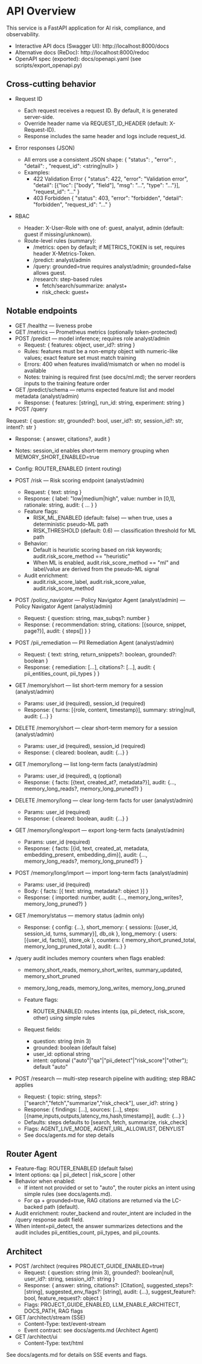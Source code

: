# API Overview

This service is a FastAPI application for AI risk, compliance, and observability.

- Interactive API docs (Swagger UI): http://localhost:8000/docs
- Alternative docs (ReDoc): http://localhost:8000/redoc
- OpenAPI spec (exported): docs/openapi.yaml (see scripts/export_openapi.py)

## Cross-cutting behavior

- Request ID
  - Each request receives a request ID. By default, it is generated server-side.
  - Override header name via REQUEST_ID_HEADER (default: X-Request-ID).
  - Response includes the same header and logs include request_id.

- Error responses (JSON)
  - All errors use a consistent JSON shape:
    {
      "status": <int>,
      "error": <string>,
      "detail": <any>,
      "request_id": <string|null>
    }
  - Examples:
    - 422 Validation Error
      {
        "status": 422,
        "error": "Validation error",
        "detail": [{"loc": ["body", "field"], "msg": "...", "type": "..."}],
        "request_id": "..."
      }
    - 403 Forbidden
      {
        "status": 403,
        "error": "forbidden",
        "detail": "forbidden",
        "request_id": "..."
      }

- RBAC
  - Header: X-User-Role with one of: guest, analyst, admin (default: guest if missing/unknown).
  - Route-level rules (summary):
    - /metrics: open by default; if METRICS_TOKEN is set, requires header X-Metrics-Token.
    - /predict: analyst/admin
    - /query: grounded=true requires analyst/admin; grounded=false allows guest.
    - /research: step-based rules
      - fetch/search/summarize: analyst+
      - risk_check: guest+

## Notable endpoints

- GET /healthz — liveness probe
- GET /metrics — Prometheus metrics (optionally token-protected)
- POST /predict — model inference; requires role analyst/admin
  - Request: { features: object, user_id?: string }
  - Rules: features must be a non-empty object with numeric-like values; exact feature set must match training
  - Errors: 400 when features invalid/mismatch or when no model is available
  - Notes: training is required first (see docs/ml.md); the server reorders inputs to the training feature order
- GET /predict/schema — returns expected feature list and model metadata (analyst/admin)
  - Response: { features: [string], run_id: string, experiment: string }
- POST /query

Request: { question: str, grounded?: bool, user_id?: str, session_id?: str, intent?: str }
  - Response: { answer, citations?, audit }
  - Notes: session_id enables short-term memory grouping when MEMORY_SHORT_ENABLED=true
  - Config: ROUTER_ENABLED (intent routing)
- POST /risk — Risk scoring endpoint (analyst/admin)
  - Request: { text: string }
  - Response: { label: "low|medium|high", value: number in [0,1], rationale: string, audit: { ... } }
  - Feature flags:
    - RISK_ML_ENABLED (default: false) — when true, uses a deterministic pseudo-ML path
    - RISK_THRESHOLD (default: 0.6) — classification threshold for ML path
  - Behavior:
    - Default is heuristic scoring based on risk keywords; audit.risk_score_method == "heuristic"
    - When ML is enabled, audit.risk_score_method == "ml" and label/value are derived from the pseudo-ML signal
  - Audit enrichment:
    - audit.risk_score_label, audit.risk_score_value, audit.risk_score_method
- POST /policy_navigator — Policy Navigator Agent (analyst/admin) — Policy Navigator Agent (analyst/admin)
  - Request: { question: string, max_subqs?: number }
  - Response: { recommendation: string, citations: [{source, snippet, page?}], audit: { steps[] } }
- POST /pii_remediation — PII Remediation Agent (analyst/admin)
  - Request: { text: string, return_snippets?: boolean, grounded?: boolean }
  - Response: { remediation: [...], citations?: [...], audit: { pii_entities_count, pii_types } }

- GET /memory/short — list short-term memory for a session (analyst/admin)
  - Params: user_id (required), session_id (required)
  - Response: { turns: [{role, content, timestamp}], summary: string|null, audit: {...} }
- DELETE /memory/short — clear short-term memory for a session (analyst/admin)
  - Params: user_id (required), session_id (required)
  - Response: { cleared: boolean, audit: {...} }
- GET /memory/long — list long-term facts (analyst/admin)
  - Params: user_id (required), q (optional)
  - Response: { facts: [{text, created_at?, metadata?}], audit: {..., memory_long_reads?, memory_long_pruned?} }
- DELETE /memory/long — clear long-term facts for user (analyst/admin)
  - Params: user_id (required)
  - Response: { cleared: boolean, audit: {...} }
- GET /memory/long/export — export long-term facts (analyst/admin)
  - Params: user_id (required)
  - Response: { facts: [{id, text, created_at, metadata, embedding_present, embedding_dim}], audit: {..., memory_long_reads?, memory_long_pruned?} }
- POST /memory/long/import — import long-term facts (analyst/admin)
  - Params: user_id (required)
  - Body: { facts: [{ text: string, metadata?: object }] }
  - Response: { imported: number, audit: {..., memory_long_writes?, memory_long_pruned?} }
- GET /memory/status — memory status (admin only)
  - Response: { config: {...}, short_memory: { sessions: [{user_id, session_id, turns, summary}], db_ok }, long_memory: { users: [{user_id, facts}], store_ok }, counters: { memory_short_pruned_total, memory_long_pruned_total }, audit: {...} }

- /query audit includes memory counters when flags enabled:
  - memory_short_reads, memory_short_writes, summary_updated, memory_short_pruned
  - memory_long_reads, memory_long_writes, memory_long_pruned

  - Feature flags:
    - ROUTER_ENABLED: routes intents (qa, pii_detect, risk_score, other) using simple rules
  - Request fields:
    - question: string (min 3)
    - grounded: boolean (default false)
    - user_id: optional string
    - intent: optional ("auto"|"qa"|"pii_detect"|"risk_score"|"other"); default "auto"
- POST /research — multi-step research pipeline with auditing; step RBAC applies
  - Request: { topic: string, steps?: ["search","fetch","summarize","risk_check"], user_id?: string }
  - Response: { findings: [...], sources: [...], steps: [{name,inputs,outputs,latency_ms,hash,timestamp}], audit: {...} }
  - Defaults: steps defaults to [search, fetch, summarize, risk_check]
  - Flags: AGENT_LIVE_MODE, AGENT_URL_ALLOWLIST, DENYLIST
  - See docs/agents.md for step details

## Router Agent

- Feature-flag: ROUTER_ENABLED (default false)
- Intent options: qa | pii_detect | risk_score | other
- Behavior when enabled:
  - If intent not provided or set to "auto", the router picks an intent using simple rules (see docs/agents.md).
  - For qa + grounded=true, RAG citations are returned via the LC-backed path (default).
- Audit enrichment: router_backend and router_intent are included in the /query response audit field.
- When intent=pii_detect, the answer summarizes detections and the audit includes pii_entities_count, pii_types, and pii_counts.

## Architect

- POST /architect (requires PROJECT_GUIDE_ENABLED=true)
  - Request: { question: string (min 3), grounded?: boolean|null, user_id?: string, session_id?: string }
  - Response: { answer: string, citations?: [Citation], suggested_steps?: [string], suggested_env_flags?: [string], audit: {...}, suggest_feature?: bool, feature_request?: object }
  - Flags: PROJECT_GUIDE_ENABLED, LLM_ENABLE_ARCHITECT, DOCS_PATH, RAG flags
- GET /architect/stream (SSE)
  - Content-Type: text/event-stream
  - Event contract: see docs/agents.md (Architect Agent)
- GET /architect/ui
  - Content-Type: text/html

See docs/agents.md for details on SSE events and flags.
